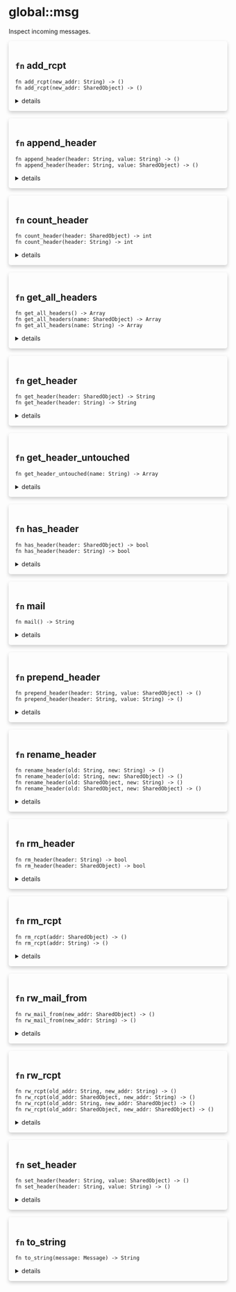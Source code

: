 # global::msg

Inspect incoming messages.



<div markdown="span" style='box-shadow: 0 4px 8px 0 rgba(0,0,0,0.2); padding: 15px; border-radius: 5px;'>

<h2 class="func-name"> <code>fn</code> add_rcpt </h2>

```rust,ignore
fn add_rcpt(new_addr: String) -> ()
fn add_rcpt(new_addr: SharedObject) -> ()
```

<details>
<summary markdown="span"> details </summary>

Add a recipient to the `To` header of the message.

# Args

* `addr` - the recipient address to add to the `To` header.

# Effective smtp stage

`preq` and onwards.

# Examples

```
#{
    preq: [
       action "update recipients" || msg::add_rcpt("john.doe@example.com"),
    ]
}
```
</details>

</div>
</br>


<div markdown="span" style='box-shadow: 0 4px 8px 0 rgba(0,0,0,0.2); padding: 15px; border-radius: 5px;'>

<h2 class="func-name"> <code>fn</code> append_header </h2>

```rust,ignore
fn append_header(header: String, value: String) -> ()
fn append_header(header: String, value: SharedObject) -> ()
```

<details>
<summary markdown="span"> details </summary>

Add a new header **at the end** of the header list in the message.

# Args

* `header` - the name of the header to append.
* `value` - the value of the header to append.

# Effective smtp stage

All of them. Even though the email is not received at the current stage,
vsmtp stores new headers and will add them on top of the ones received once
the `preq` stage is reached.

# Examples

```
"X-My-Header: 250 foo\r\n",
"Subject: Unit test are cool\r\n",
"\r\n",
"Hello world!\r\n",

#{
  preq: [
    rule "append_header" || {
      msg::append_header("X-My-Header-2", "bar");
      msg::append_header("X-My-Header-3", identifier("baz"));
    }
  ]
}
```
</details>

</div>
</br>


<div markdown="span" style='box-shadow: 0 4px 8px 0 rgba(0,0,0,0.2); padding: 15px; border-radius: 5px;'>

<h2 class="func-name"> <code>fn</code> count_header </h2>

```rust,ignore
fn count_header(header: SharedObject) -> int
fn count_header(header: String) -> int
```

<details>
<summary markdown="span"> details </summary>

Count the number of headers with the given name.

# Args

* `header` - the name of the header to count.

# Return

* `number` - the number headers with the same name.

# Effective smtp stage

All of them, although it is most useful in the `preq` stage because this
is when the email body is received.

# Examples

```
"X-My-Header: foo\r\n",
"X-My-Header: bar\r\n",
"X-My-Header: baz\r\n",
"Subject: Unit test are cool\r\n",
"\r\n",
"Hello world!\r\n",

#{
  preq: [
    rule "count_header" || {
      state::accept(`250 count is ${msg::count_header("X-My-Header")} and ${msg::count_header(identifier("Subject"))}`);
    }
  ]
}
```
</details>

</div>
</br>


<div markdown="span" style='box-shadow: 0 4px 8px 0 rgba(0,0,0,0.2); padding: 15px; border-radius: 5px;'>

<h2 class="func-name"> <code>fn</code> get_all_headers </h2>

```rust,ignore
fn get_all_headers() -> Array
fn get_all_headers(name: SharedObject) -> Array
fn get_all_headers(name: String) -> Array
```

<details>
<summary markdown="span"> details </summary>

Get a list of all headers.

# Return

* `array` - all of the headers found in the message.

# Effective smtp stage

All of them, although it is most useful in the `preq` stage because this
is when the email body is received.

# Examples

```
X-My-Header: 250 foo
Subject: Unit test are cool

Hello world!
; // .eml ends here

#{
  preq: [
    rule "display headers" || {
        log("info", `header: ${get_all_headers}`);
    }
  ]
}
```
</details>

</div>
</br>


<div markdown="span" style='box-shadow: 0 4px 8px 0 rgba(0,0,0,0.2); padding: 15px; border-radius: 5px;'>

<h2 class="func-name"> <code>fn</code> get_header </h2>

```rust,ignore
fn get_header(header: SharedObject) -> String
fn get_header(header: String) -> String
```

<details>
<summary markdown="span"> details </summary>

Get a specific header from the incoming message.

# Args

* `header` - the name of the header to get.

# Return

* `string` - the header value, or an empty string if the header was not found.

# Effective smtp stage

All of them, although it is most useful in the `preq` stage because this
is when the email body is received.

# Examples

```
X-My-Header: 250 foo
Subject: Unit test are cool

Hello world!
; // .eml ends here

#{
  preq: [
    rule "get_header" || {
      if msg::get_header("X-My-Header") != "250 foo"
        || msg::get_header(identifier("Subject")) != "Unit test are cool" {
        state::deny();
      } else {
        state::accept(`${msg::get_header("X-My-Header")} ${msg::get_header(identifier("Subject"))}`);
      }
    }
  ]
}
```
</details>

</div>
</br>


<div markdown="span" style='box-shadow: 0 4px 8px 0 rgba(0,0,0,0.2); padding: 15px; border-radius: 5px;'>

<h2 class="func-name"> <code>fn</code> get_header_untouched </h2>

```rust,ignore
fn get_header_untouched(name: String) -> Array
```

<details>
<summary markdown="span"> details </summary>

Get a list of all headers of a specific name with it's name and value
separated by a column.

# Args

* `header` - the name of the header to search.

# Return

* `array` - all header values, or an empty array if the header was not found.

# Effective smtp stage

All of them, although it is most useful in the `preq` stage because this
is when the email body is received.

# Examples

```
X-My-Header: 250 foo
Subject: Unit test are cool

Hello world!
; // .eml ends here

#{
    postq: [
        action "display return path" || {
            // Will display "Return-Path: value".
            log("info", msg::get_header_untouched("Return-Path"));
        }
    ],
}
```    
</details>

</div>
</br>


<div markdown="span" style='box-shadow: 0 4px 8px 0 rgba(0,0,0,0.2); padding: 15px; border-radius: 5px;'>

<h2 class="func-name"> <code>fn</code> has_header </h2>

```rust,ignore
fn has_header(header: SharedObject) -> bool
fn has_header(header: String) -> bool
```

<details>
<summary markdown="span"> details </summary>

Checks if the message contains a specific header.

# Args

* `header` - the name of the header to search.

# Effective smtp stage

All of them, although it is most useful in the `preq` stage because the
email is received at this point.

# Examples

```
// Message example.
"X-My-Header: foo\r\n",
"Subject: Unit test are cool\r\n",
"\r\n",
"Hello world!\r\n",

#{
  preq: [
    rule "check if header exists" || {
      if msg::has_header("X-My-Header") && msg::has_header(identifier("Subject")) {
        state::accept();
      } else {
        state::deny();
      }
    }
  ]
}
```
</details>

</div>
</br>


<div markdown="span" style='box-shadow: 0 4px 8px 0 rgba(0,0,0,0.2); padding: 15px; border-radius: 5px;'>

<h2 class="func-name"> <code>fn</code> mail </h2>

```rust,ignore
fn mail() -> String
```

<details>
<summary markdown="span"> details </summary>

Get a copy of the whole email as a string.

# Effective smtp stage

`preq` and onwards.

# Example

```
#{
    postq: [
       action "display email content" || log("trace", `email content: ${msg::mail()}`),
    ]
}
```
</details>

</div>
</br>


<div markdown="span" style='box-shadow: 0 4px 8px 0 rgba(0,0,0,0.2); padding: 15px; border-radius: 5px;'>

<h2 class="func-name"> <code>fn</code> prepend_header </h2>

```rust,ignore
fn prepend_header(header: String, value: SharedObject) -> ()
fn prepend_header(header: String, value: String) -> ()
```

<details>
<summary markdown="span"> details </summary>

Add a new header on top all other headers in the message.

# Args

* `header` - the name of the header to prepend.
* `value` - the value of the header to prepend.

# Effective smtp stage

All of them. Even though the email is not received at the current stage,
vsmtp stores new headers and will add them on top of the ones received once
the `preq` stage is reached.

# Examples

```
"X-My-Header: 250 foo\r\n",
"Subject: Unit test are cool\r\n",
"\r\n",
"Hello world!\r\n",

#{
  preq: [
    rule "prepend_header" || {
      msg::prepend_header("X-My-Header-2", "bar");
      msg::prepend_header("X-My-Header-3", identifier("baz"));
    }
  ]
}
```
</details>

</div>
</br>


<div markdown="span" style='box-shadow: 0 4px 8px 0 rgba(0,0,0,0.2); padding: 15px; border-radius: 5px;'>

<h2 class="func-name"> <code>fn</code> rename_header </h2>

```rust,ignore
fn rename_header(old: String, new: String) -> ()
fn rename_header(old: String, new: SharedObject) -> ()
fn rename_header(old: SharedObject, new: String) -> ()
fn rename_header(old: SharedObject, new: SharedObject) -> ()
```

<details>
<summary markdown="span"> details </summary>

Replace an existing header name by a new value.

# Args

* `old` - the name of the header to rename.
* `new` - the new new of the header.

# Effective smtp stage

All of them, although it is most useful in the `preq` stage because this
is when the email body is received.

# Examples

```
"Subject: The initial header value\r\n",
"\r\n",
"Hello world!\r\n",

#{
  preq: [
    rule "rename_header" || {
      msg::rename_header("Subject", "bob");
      if msg::has_header("Subject") { return state::deny(); }

      msg::rename_header("bob", identifier("Subject"));
      if msg::has_header("bob") { return state::deny(); }

      msg::rename_header(identifier("Subject"), "foo");
      if msg::has_header("Subject") { return state::deny(); }

      msg::rename_header(identifier("foo"), identifier("Subject"));
      if msg::has_header("foo") { return state::deny(); }

      state::accept(`250 ${msg::get_header("Subject")}`);
    }
  ]
}
```
</details>

</div>
</br>


<div markdown="span" style='box-shadow: 0 4px 8px 0 rgba(0,0,0,0.2); padding: 15px; border-radius: 5px;'>

<h2 class="func-name"> <code>fn</code> rm_header </h2>

```rust,ignore
fn rm_header(header: String) -> bool
fn rm_header(header: SharedObject) -> bool
```

<details>
<summary markdown="span"> details </summary>

Remove an existing header from the message.

# Args

* `header` - the name of the header to remove.

# Return

* a boolean value, true if a header has been removed, false otherwise.

# Effective smtp stage

All of them, although it is most useful in the `preq` stage because this
is when the email body is received.

# Examples

```
"Subject: The initial header value\r\n",
"\r\n",
"Hello world!\r\n",

#{
  preq: [
    rule "remove_header" || {
      msg::rm_header("Subject");
      if msg::has_header("Subject") { return state::deny(); }

      msg::prepend_header("Subject-2", "Rust is good");
      msg::rm_header(identifier("Subject-2"));

      msg::prepend_header("Subject-3", "Rust is good !!!!!");

      state::accept(`250 ${msg::get_header("Subject-3")}`);
    }
  ]
}
```
</details>

</div>
</br>


<div markdown="span" style='box-shadow: 0 4px 8px 0 rgba(0,0,0,0.2); padding: 15px; border-radius: 5px;'>

<h2 class="func-name"> <code>fn</code> rm_rcpt </h2>

```rust,ignore
fn rm_rcpt(addr: SharedObject) -> ()
fn rm_rcpt(addr: String) -> ()
```

<details>
<summary markdown="span"> details </summary>

Remove a recipient from the `To` header of the message.

# Args

* `addr` - the recipient to remove to the `To` header.

# Effective smtp stage

`preq` and onwards.

# Examples

```
#{
    preq: [
       action "update recipients" || msg::rm_rcpt(address("john.doe@example.com")),
    ]
}
```
</details>

</div>
</br>


<div markdown="span" style='box-shadow: 0 4px 8px 0 rgba(0,0,0,0.2); padding: 15px; border-radius: 5px;'>

<h2 class="func-name"> <code>fn</code> rw_mail_from </h2>

```rust,ignore
fn rw_mail_from(new_addr: SharedObject) -> ()
fn rw_mail_from(new_addr: String) -> ()
```

<details>
<summary markdown="span"> details </summary>

Change the sender's address in the `From` header of the message.

# Args

* `new_addr` - the new sender address to set.

# Effective smtp stage

`preq` and onwards.

# Examples

```
#{
    preq: [
       action "replace sender" || msg::rw_mail_from(address("john.server@example.com")),
    ]
}
```
</details>

</div>
</br>


<div markdown="span" style='box-shadow: 0 4px 8px 0 rgba(0,0,0,0.2); padding: 15px; border-radius: 5px;'>

<h2 class="func-name"> <code>fn</code> rw_rcpt </h2>

```rust,ignore
fn rw_rcpt(old_addr: String, new_addr: String) -> ()
fn rw_rcpt(old_addr: SharedObject, new_addr: String) -> ()
fn rw_rcpt(old_addr: String, new_addr: SharedObject) -> ()
fn rw_rcpt(old_addr: SharedObject, new_addr: SharedObject) -> ()
```

<details>
<summary markdown="span"> details </summary>

Replace a recipient by an other in the `To` header of the message.

# Args

* `old_addr` - the recipient to replace.
* `new_addr` - the new address to use when replacing `old_addr`.

# Effective smtp stage

`preq` and onwards.

# Examples

```
#{
    preq: [
       action "rewrite recipient" || msg::rw_rcpt("john.doe@example.com", "john-mta@example.com"),
    ]
}
```
</details>

</div>
</br>


<div markdown="span" style='box-shadow: 0 4px 8px 0 rgba(0,0,0,0.2); padding: 15px; border-radius: 5px;'>

<h2 class="func-name"> <code>fn</code> set_header </h2>

```rust,ignore
fn set_header(header: String, value: SharedObject) -> ()
fn set_header(header: String, value: String) -> ()
```

<details>
<summary markdown="span"> details </summary>

Replace an existing header value by a new value, or append a new header
to the message.

# Args

* `header` - the name of the header to set or add.
* `value` - the value of the header to set or add.

# Effective smtp stage

All of them. Even though the email is not received at the current stage,
vsmtp stores new headers and will add them on top to the ones received once
the `preq` stage is reached.

Be aware that if you want to set a header value from the original message,
you must use `set_header` in the `preq` stage and onwards.

# Examples

```
"Subject: The initial header value\r\n",
"\r\n",
"Hello world!\r\n",

#{
  preq: [
    rule "set_header" || {
      msg::set_header("Subject", "The header value has been updated");
      msg::set_header("Subject", identifier("The header value has been updated again"));
      state::accept(`250 ${msg::get_header("Subject")}`);
    }
  ]
}
```
</details>

</div>
</br>


<div markdown="span" style='box-shadow: 0 4px 8px 0 rgba(0,0,0,0.2); padding: 15px; border-radius: 5px;'>

<h2 class="func-name"> <code>fn</code> to_string </h2>

```rust,ignore
fn to_string(message: Message) -> String
```

<details>
<summary markdown="span"> details </summary>

Generate the `.eml` representation of the message.
</details>

</div>
</br>

